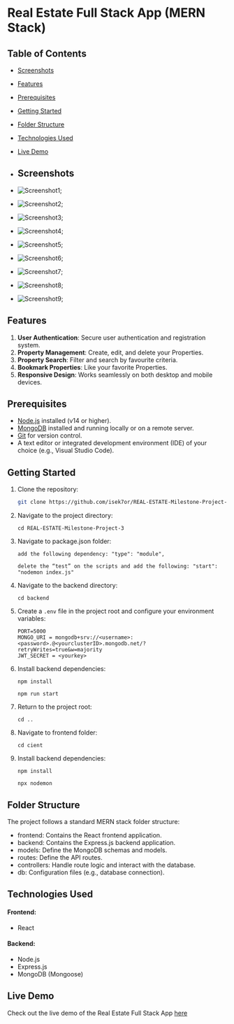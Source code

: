 # Real Estate Full Stack App (MERN Stack)

## Table of Contents

- [Screenshots](#screenshots)
- [Features](#features)
- [Prerequisites](#prerequisites)
- [Getting Started](#getting-started)
- [Folder Structure](#folder-structure)
- [Technologies Used](#technologies-used)
- [Live Demo](#live-demo)

- ## Screenshots
 
- ![Screenshot1](./client/src/assets/Homepage.png);
- ![Screenshot2](./client/src/assets/PropertyCard.png);
- ![Screenshot3](./client/src/assets/ListProperty.png);
- ![Screenshot4](./client/src/assets/PropertyDetail.png); 
- ![Screenshot5](./client/src/assets/SignIn.png);
- ![Screenshot6](./client/src/assets/SignUp.png);
- ![Screenshot7](./client/src/assets/ProfileBox.png);
- ![Screenshot8](./client/src/assets/Profile.png);
- ![Screenshot9](./client/src/assets/ListYacht.png);

## Features

1. **User Authentication**: Secure user authentication and registration system.
2. **Property Management**: Create, edit, and delete your Properties.
3. **Property Search**: Filter and search by favourite criteria.
4. **Bookmark Properties**: Like your favorite Properties.
5. **Responsive Design**: Works seamlessly on both desktop and mobile devices.

## Prerequisites

- [Node.js](https://nodejs.org/) installed (v14 or higher).
- [MongoDB](https://www.mongodb.com/) installed and running locally or on a remote server.
- [Git](https://git-scm.com/) for version control.
- A text editor or integrated development environment (IDE) of your choice (e.g., Visual Studio Code).

## Getting Started

1. Clone the repository:

   ```bash
   git clone https://github.com/isek7or/REAL-ESTATE-Milestone-Project-3

2. Navigate to the project directory:

       cd REAL-ESTATE-Milestone-Project-3

3. Navigate to package.json folder:

       add the following dependency: "type": "module",

       delete the “test” on the scripts and add the following: "start": "nodemon index.js"

4. Navigate to the backend directory:
     
       cd backend

5. Create a `.env` file in the project root and configure your environment variables:
   
       PORT=5000
       MONGO_URI = mongodb+srv://<username>:<password>.@<yourclusterID>.mongodb.net/?retryWrites=true&w=majority
       JWT_SECRET = <yourkey>

6. Install backend dependencies:

       npm install
       
       npm run start

7. Return to the project root:

       cd ..

8. Navigate to frontend folder:

       cd cient

9. Install backend dependencies:    

       npm install

       npx nodemon


       


## Folder Structure
The project follows a standard MERN stack folder structure:

- frontend: Contains the React frontend application.
- backend: Contains the Express.js backend application.
- models: Define the MongoDB schemas and models.
- routes: Define the API routes.
- controllers: Handle route logic and interact with the database.
- db: Configuration files (e.g., database connection).

## Technologies Used

#### Frontend:

- React

#### Backend:

- Node.js
- Express.js
- MongoDB (Mongoose)


 ## Live Demo 

 Check out the live demo of the Real Estate Full Stack App [here]()


